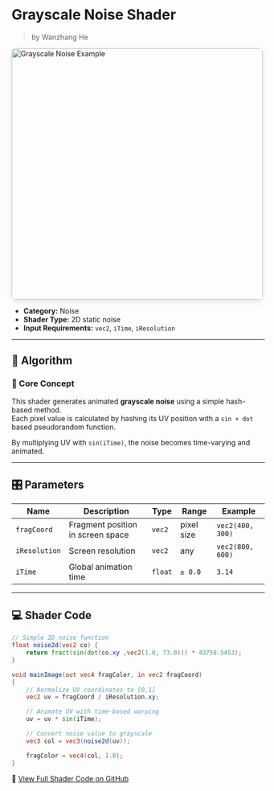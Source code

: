 <div class="container">
    <h1 class="main-heading">Grayscale Noise Shader</h1>
    <blockquote class="author">by Wanzhang He</blockquote>
</div>

<img src="../../../static/images/images4Shaders/grayScale_noise.png" alt="Grayscale Noise Example" width="500" style="border-radius: 8px; box-shadow: 0 4px 12px rgba(0,0,0,0.1);">

- **Category:** Noise  
- **Shader Type:** 2D static noise  
- **Input Requirements:** `vec2`, `iTime`, `iResolution`

---

## 🧠 Algorithm

### 🔷 Core Concept

This shader generates animated **grayscale noise** using a simple hash-based method.  
Each pixel value is calculated by hashing its UV position with a `sin + dot` based pseudorandom function.

By multiplying UV with `sin(iTime)`, the noise becomes time-varying and animated.

---

## 🎛️ Parameters

| Name         | Description                                  | Type     | Range      | Example            |
|--------------|----------------------------------------------|----------|------------|--------------------|
| `fragCoord`  | Fragment position in screen space            | `vec2`   | pixel size | `vec2(400, 300)`   |
| `iResolution`| Screen resolution                            | `vec2`   | any        | `vec2(800, 600)`   |
| `iTime`      | Global animation time                        | `float`  | `≥ 0.0`     | `3.14`             |

---

## 💻 Shader Code

```glsl
// Simple 2D noise function
float noise2d(vec2 co) {
    return fract(sin(dot(co.xy ,vec2(1.0, 73.0))) * 43758.5453);
}

void mainImage(out vec4 fragColor, in vec2 fragCoord)
{
    // Normalize UV coordinates to [0,1]
    vec2 uv = fragCoord / iResolution.xy;

    // Animate UV with time-based warping
    uv = uv * sin(iTime);

    // Convert noise value to grayscale
    vec3 col = vec3(noise2d(uv));

    fragColor = vec4(col, 1.0);
}
```
🔗 [View Full Shader Code on GitHub](https://github.com/friedaxvictoria/procedural_shader_framework/blob/main/shaders/shaders/noise/grayScale_noise.glsl)
